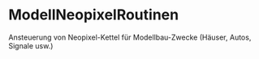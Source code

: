 # ModellNeopixelRoutinen
 Ansteuerung von Neopixel-Kettel für Modellbau-Zwecke (Häuser, Autos, Signale usw.)
